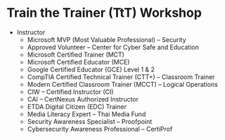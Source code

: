 # Train the Trainer (TtT) Workshop

+ Instructor
	+ Microsoft MVP (Most Valuable Professional) – Security
	+ Approved Volunteer – Center for Cyber Safe and Education
	+ Microsoft Certified Trainer (MCT)
	+ Microsoft Certified Educator (MCE)
	+ Google Certified Educator (GCE) Level 1 & 2
	+ CompTIA Certified Technical Trainer (CTT+) – Classroom Trainer
	+ Modern Certified Classroom Trainer (MCCT) – Logical Operations
	+ CIW – Certified Instructor (CI)
	+ CAI – CertNexus Authorized Instructor
	+ ETDA Digital Citizen (EDC) Trainer
	+ Media Literacy Expert – Thai Media Fund
	+ Security Awareness Specialist – Proofpoint
	+ Cybersecurity Awareness Professional – CertiProf
